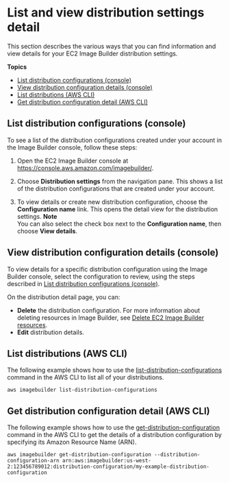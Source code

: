 # List and view distribution settings detail<a name="distribution-settings-detail"></a>

This section describes the various ways that you can find information and view details for your EC2 Image Builder distribution settings\.

**Topics**
+ [List distribution configurations \(console\)](#list-distribution-config-console)
+ [View distribution configuration details \(console\)](#view-distribution-config-details-console)
+ [List distributions \(AWS CLI\)](#cli-list-distributions)
+ [Get distribution configuration detail \(AWS CLI\)](#cli-get-distribution-configuration)

## List distribution configurations \(console\)<a name="list-distribution-config-console"></a>

To see a list of the distribution configurations created under your account in the Image Builder console, follow these steps:

1. Open the EC2 Image Builder console at [https://console\.aws\.amazon\.com/imagebuilder/](https://console.aws.amazon.com/imagebuilder/)\.

1. Choose **Distribution settings** from the navigation pane\. This shows a list of the distribution configurations that are created under your account\.

1. To view details or create new distribution configuration, choose the **Configuration name** link\. This opens the detail view for the distribution settings\.
**Note**  
You can also select the check box next to the **Configuration name**, then choose **View details**\.

## View distribution configuration details \(console\)<a name="view-distribution-config-details-console"></a>

To view details for a specific distribution configuration using the Image Builder console, select the configuration to review, using the steps described in [List distribution configurations \(console\)](#list-distribution-config-console)\.

On the distribution detail page, you can:
+ **Delete** the distribution configuration\. For more information about deleting resources in Image Builder, see [Delete EC2 Image Builder resources](delete-resources.md)\.
+ **Edit** distribution details\.

## List distributions \(AWS CLI\)<a name="cli-list-distributions"></a>

The following example shows how to use the [list\-distribution\-configurations](https://awscli.amazonaws.com/v2/documentation/api/latest/reference/imagebuilder/list-distribution-configurations.html) command in the AWS CLI to list all of your distributions\.

```
aws imagebuilder list-distribution-configurations
```

## Get distribution configuration detail \(AWS CLI\)<a name="cli-get-distribution-configuration"></a>

The following example shows how to use the [get\-distribution\-configuration](https://awscli.amazonaws.com/v2/documentation/api/latest/reference/imagebuilder/get-distribution-configuration.html) command in the AWS CLI to get the details of a distribution configuration by specifying its Amazon Resource Name \(ARN\)\.

```
aws imagebuilder get-distribution-configuration --distribution-configuration-arn arn:aws:imagebuilder:us-west-2:123456789012:distribution-configuration/my-example-distribution-configuration
```